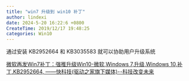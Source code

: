 ```yaml
---
title: "win7 升级到 win10 补丁"
author: lindexi
date: 2024-5-20 16:22:6 +0800
CreateTime: 2019/12/17 19:48:25
categories: Win10
---
```


通过安装 KB2952664 和 KB3035583 就可以协助用户升级系统

<!--more-->


<!-- CreateTime:2019/12/17 19:48:25 -->



[微软再发Win7补丁：强推升级Win10-微软,Windows 7,升级,Windows 10,补丁,KB2952664, ——快科技(驱动之家旗下媒体)--科技改变未来](https://news.mydrivers.com/1/466/466045.htm )

